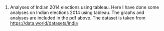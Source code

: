 1. Analyses of Indian 2014 elections using tableau. Here I have done some analyses on Indian elections 2014 using tableau. The graphs and analyses are included in the pdf above. The dataset is taken from https://data.world/datasets/india
